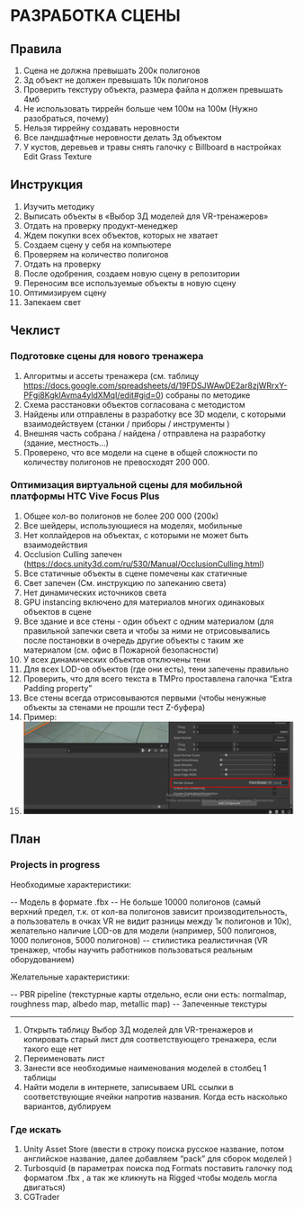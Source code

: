 # РАЗРАБОТКА СЦЕНЫ

## Правила
1. Сцена не должна превышать 200к полигонов
2. 3д объект не должен превышать 10к полигонов
3. Проверить текстуру объекта, размера файла н должен превышать 4мб
4. Не использовать тиррейн больше чем 100м на 100м (Нужно разобраться, почему)
5. Нельзя тиррейну создавать неровности
6. Все ландшафтные неровности делать 3д объектом
7. У кустов, деревьев и травы снять галочку с Billboard в настройках Edit Grass Texture

## Инструкция
1. Изучить методику
2. Выписать объекты в «Выбор 3Д моделей для VR-тренажеров»
3. Отдать на проверку продукт-менеджер
4. Ждем покупки всех объектов, которых не хватает
5. Создаем сцену у себя на компьютере
6. Проверяем на количество полигонов
7. Отдать на проверку
8. После одобрения, создаем новую сцену в репозитории
9. Переносим все используемые объекты в новую сцену
10. Оптимизируем сцену
11. Запекаем свет

## Чеклист

### Подготовке сцены для нового тренажера
1. Алгоритмы и ассеты тренажера (см. таблицу https://docs.google.com/spreadsheets/d/19FDSJWAwDE2ar8zjWRrxY-PFgi8KgkIAvma4yldXMqI/edit#gid=0) собраны по методике
2. Схема расстановки объектов согласована с методистом
3. Найдены или отправлены в разработку все 3D модели, с которыми взаимодействуем (станки / приборы / инструменты )
4. Внешняя часть собрана / найдена / отправлена на разработку (здание, местность...)
5. Проверено, что все модели на сцене в общей сложности по количеству полигонов не превосходят 200 000. 

### Оптимизация виртуальной сцены для мобильной платформы HTC Vive Focus Plus
1) Общее кол-во полигонов не более 200 000 (200к)
2) Все шейдеры, использующиеся на моделях, мобильные
3) Нет коллайдеров на объектах, с которыми не может быть взаимодействия
4) Occlusion Culling запечен (https://docs.unity3d.com/ru/530/Manual/OcclusionCulling.html)
5) Все статичные объекты в сцене помечены как статичные
6) Свет запечен (См. инструкцию по запеканию света)
7) Нет динамических источников света
8) GPU instancing включено для материалов многих одинаковых объектов в сцене
9) Все здание и все стены - один объект с одним материалом (для правильной запечки света и чтобы за ними не отрисовывались после постановки в очередь другие объекты с таким же материалом (см. офис в Пожарной безопасности)
10) У всех динамических объектов отключены тени
11) Для всех LOD-ов объектов (где они есть), тени запечены правильно
12) Проверить, что для всего текста в TMPro проставлена галочка “Extra Padding property”
13) Все стены всегда отрисовываются первыми (чтобы ненужные объекты за стенами не прошли тест Z-буфера)
14) Пример: 
15) ![Alt text](/Images/WorkWithTheScene.png)

## План

### Projects in progress

Необходимые характеристики:

-- Модель в формате .fbx
-- Не больше 10000 полигонов (самый верхний предел, т.к. от кол-ва полигонов зависит производительность, а пользователь в очках VR не видит разницы между 1к полигонов и 10к), желательно наличие LOD-ов для модели (например, 500 полигонов, 1000 полигонов, 5000 полигонов)
-- стилистика реалистичная (VR тренажер, чтобы научить работников пользоваться реальным оборудованием)


Желательные характеристики:

-- PBR pipeline (текстурные карты отдельно, если они есть: normalmap, roughness map, albedo map, metallic map)
-- Запеченные текстуры 

--------------------------------------------------------------------------

1. Открыть таблицу Выбор 3Д моделей для VR-тренажеров и копировать старый лист для соответствующего тренажера, если такого еще нет
2. Переименовать лист
3. Занести все необходимые наименования моделей в столбец 1 таблицы
4. Найти модели в интернете, записываем URL ссылки в соответствующие ячейки напротив названия. Когда есть насколько вариантов, дублируем 

### Где искать

1. Unity Asset Store (ввести в строку поиска русское название, потом английское название, далее добавляем “pack” для сборок моделей )
2. Turbosquid (в параметрах поиска под Formats поставить галочку под форматом .fbx , а так же кликнуть на Rigged чтобы модель могла двигаться)
3. CGTrader 
